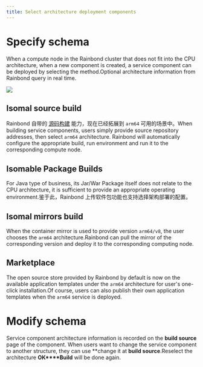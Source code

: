 ```yaml
---
title: Select architecture deployment components
---
```


# Specify schema

When a compute node in the Rainbond cluster that does not fit into the CPU architecture, when a new component is created, a service component can be deployed by selecting the method.Optional architecture information from Rainbond query in real time.

![](https://grstatic.oss-cn-shanghai.aliyuncs.com/localization-guide/%E5%BC%82%E6%9E%84%E5%BE%AE%E6%9C%8D%E5%8A%A1%E8%BF%81%E7%A7%BB.png)

## Isomal source build

Rainbond 自带的 [源码构建](/docs/devops/app-deploy/) 能力，现在已经拓展到 `arm64` 可用的场景中。When building service components, users simply provide source repository addresses, then select `arm64` architecture. Rainbond will automatically configure the appropriate build, run environment and run it to the corresponding compute node.

## Isomable Package Builds

For Java type of business, its Jar/War Package itself does not relate to the CPU architecture, it is sufficient to provide an appropriate operating environment.鉴于此，Rainbond 上传软件包功能也支持选择架构部署的配置。

## Isomal mirrors build

When the container mirror is used to provide version `arm64/v8`, the user chooses the `arm64` architecture.Rainbond can pull the mirror of the corresponding version and deploy it to the corresponding computing node.

## Marketplace

The open source store provided by Rainbond by default is now on the available application templates under the `arm64` architecture for user's one-click installation.Of course, users can also publish their own application templates when the `arm64` service is deployed.

# Modify schema

Service component architecture information is recorded on the **build source** page of the component. When users want to change the service component to another structure, they can use \*\*change it at **build source**.Reselect the architecture **OK\*\*\*\*Build** will be done again.
